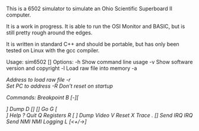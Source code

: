 This is a 6502 simulator to simulate an Ohio Scientific Superboard II
computer.

It is a work in progress. It is able to run the OSI Monitor and BASIC,
but is still pretty rough around the edges.

It is written in standard C++ and should be portable, but has only
been tested on Linux with the gcc compiler.

Usage: sim6502 [<options>]
Options:
-h                   Show command line usage
-v                   Show software version and copyright
-l <file>            Load raw file into memory
-a <address>         Address to load raw file
-r <address>         Set PC to address
-R                   Don't reset on startup

Commands:
Breakpoint   B [-][<address>]
Dump         D [<start>] [<end>]
Go           G [<address>]
Help         ?
Quit         Q
Registers    R [<register> <value>]
Dump Video   V
Reset        X
Trace        . [<instructions>]
Send IRQ     IRQ
Send NMI     NMI
Logging      L [<+/-><category>]
